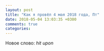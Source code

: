 ```yaml
---
layout: post
title: "Как я провёл 4 мая 2018 года, Пт"
date: 2018-05-04 13:03:35 +0300
comments: true
categories: 
---
```





Новое слово: *hit upon*